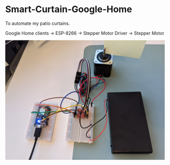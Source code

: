 # Smart-Curtain-Google-Home
To automate my patio curtains.

Google Home clients -> ESP-8266 -> Stepper Motor Driver -> Stepper Motor

![Wiring](./demo/wiring.jpeg)